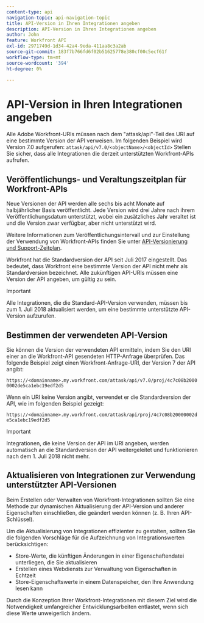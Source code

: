 ```yaml
---
content-type: api
navigation-topic: api-navigation-topic
title: API-Version in Ihren Integrationen angeben
description: API-Version in Ihren Integrationen angeben
author: John
feature: Workfront API
exl-id: 2971749d-1d34-42a4-9eda-411aa8c3a2ab
source-git-commit: 183f7b766fd6f02b51625778e380cf00c5ecf61f
workflow-type: tm+mt
source-wordcount: '394'
ht-degree: 0%

---
```


# API-Version in Ihren Integrationen angeben

Alle Adobe Workfront-URIs müssen nach dem &quot;attask/api&quot;-Teil des URI auf eine bestimmte Version der API verweisen. Im folgenden Beispiel wird Version 7.0 aufgerufen:
`attask/api/v7.0/<objectName>/<objectId>` Stellen Sie sicher, dass alle Integrationen die derzeit unterstützten Workfront-APIs aufrufen.

## Veröffentlichungs- und Veraltungszeitplan für Workfront-APIs

Neue Versionen der API werden alle sechs bis acht Monate auf halbjährlicher Basis veröffentlicht. Jede Version wird drei Jahre nach ihrem Veröffentlichungsdatum unterstützt, wobei ein zusätzliches Jahr veraltet ist und die Version zwar verfügbar, aber nicht unterstützt wird.

Weitere Informationen zum Veröffentlichungsintervall und zur Einstellung der Verwendung von Workfront-APIs finden Sie unter [API-Versionierung und Support-Zeitplan](../../wf-api/api/api-version-support-schedule.md).

Workfront hat die Standardversion der API seit Juli 2017 eingestellt. Das bedeutet, dass Workfront eine bestimmte Version der API nicht mehr als Standardversion bezeichnet. Alle zukünftigen API-URIs müssen eine Version der API angeben, um gültig zu sein.

>[!IMPORTANT]
>
> Alle Integrationen, die die Standard-API-Version verwenden, müssen bis zum 1. Juli 2018 aktualisiert werden, um eine bestimmte unterstützte API-Version aufzurufen.

## Bestimmen der verwendeten API-Version

Sie können die Version der verwendeten API ermitteln, indem Sie den URI einer an die Workfront-API gesendeten HTTP-Anfrage überprüfen. Das folgende Beispiel zeigt einen Workfront-Anfrage-URI, der Version 7 der API angibt:

`https://<domainname>.my.workfront.com/attask/api/v7.0/proj/4c7c08b20000002de5ca1ebc19edf2d5`

Wenn ein URI keine Version angibt, verwendet er die Standardversion der API, wie im folgenden Beispiel gezeigt:

`https://<domainname>.my.workfront.com/attask/api/proj/4c7c08b20000002de5ca1ebc19edf2d5`

>[!IMPORTANT]
>
> Integrationen, die keine Version der API im URI angeben, werden automatisch an die Standardversion der API weitergeleitet und funktionieren nach dem 1. Juli 2018 nicht mehr.

## Aktualisieren von Integrationen zur Verwendung unterstützter API-Versionen

Beim Erstellen oder Verwalten von Workfront-Integrationen sollten Sie eine Methode zur dynamischen Aktualisierung der API-Version und anderer Eigenschaften einschließen, die geändert werden können (z. B. Ihren API-Schlüssel).

Um die Aktualisierung von Integrationen effizienter zu gestalten, sollten Sie die folgenden Vorschläge für die Aufzeichnung von Integrationswerten berücksichtigen:

* Store-Werte, die künftigen Änderungen in einer Eigenschaftendatei unterliegen, die Sie aktualisieren
* Erstellen eines Webdiensts zur Verwaltung von Eigenschaften in Echtzeit
* Store-Eigenschaftswerte in einem Datenspeicher, den Ihre Anwendung lesen kann

Durch die Konzeption Ihrer Workfront-Integrationen mit diesem Ziel wird die Notwendigkeit umfangreicher Entwicklungsarbeiten entlastet, wenn sich diese Werte unweigerlich ändern.
